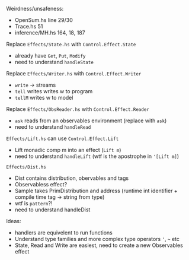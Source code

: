 Weirdness/unsafeness:
- OpenSum.hs line 29/30
- Trace.hs 51
- inference/MH.hs 164, 18, 187


Replace `Effects/State.hs` with `Control.Effect.State`
- already have `Get`, `Put`, `Modify`
- need to understand `handleState`

Replace `Effects/Writer.hs` with `Control.Effect.Writer`
- `write` -> streams
- `tell` writes writes w to program
- `tellM` writes w to model

Replace `Effects/ObsReader.hs` with `Control.Effect.Reader`
- `ask` reads from an observables environment (replace with `ask`)
- need to understand `handleRead`

`Effects/Lift.hs` can use `Control.Effect.Lift`
- Lift monadic comp m into an effect (`Lift m`)
- need to understand `handleLift` (wtf is the apostrophe in `'[Lift m]`)

`Effects/Dist.hs`
- Dist contains distribution, obervables and tags
- Observabless effect?
- Sample takes PrimDistribution and address (runtime int identifier + compile time tag -> string from type)
- wtf is `pattern`?!
- need to understand handleDist

Ideas:
- handlers are equivelent to run functions
- Understand type families and more complex type operators `'`, `~` etc
- State, Read and Write are easiest, need to create a new Observables effect
